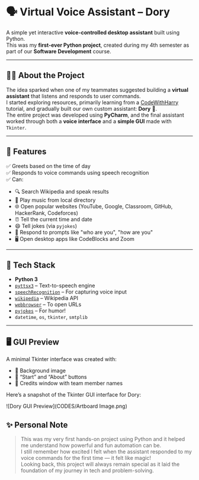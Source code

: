 # 🗣️ Virtual Voice Assistant – Dory

A simple yet interactive **voice-controlled desktop assistant** built using Python.  
This was my **first-ever Python project**, created during my 4th semester as part of our **Software Development** course.  

---

## 👩‍💻 About the Project

The idea sparked when one of my teammates suggested building a **virtual assistant** that listens and responds to user commands.  
I started exploring resources, primarily learning from a [CodeWithHarry](https://www.youtube.com/c/CodeWithHarry) tutorial, and gradually built our own custom assistant: **Dory** 🐠.  
The entire project was developed using **PyCharm**, and the final assistant worked through both a **voice interface** and a **simple GUI** made with `Tkinter`.

---

## 🚀 Features

✅ Greets based on the time of day  
✅ Responds to voice commands using speech recognition  
✅ Can:
- 🔍 Search Wikipedia and speak results
- 🎵 Play music from local directory
- 🌐 Open popular websites (YouTube, Google, Classroom, GitHub, HackerRank, Codeforces)
- ⏰ Tell the current time and date
- 😄 Tell jokes (via `pyjokes`)
- 🧠 Respond to prompts like "who are you", "how are you"
- 🖥️ Open desktop apps like CodeBlocks and Zoom

---

## 🧩 Tech Stack

- **Python 3**
- [`pyttsx3`](https://pypi.org/project/pyttsx3/) – Text-to-speech engine  
- [`speechRecognition`](https://pypi.org/project/SpeechRecognition/) – For capturing voice input  
- [`wikipedia`](https://pypi.org/project/wikipedia/) – Wikipedia API  
- [`webbrowser`](https://docs.python.org/3/library/webbrowser.html) – To open URLs  
- [`pyjokes`](https://pypi.org/project/pyjokes/) – For humor!  
- `datetime`, `os`, `tkinter`, `smtplib`

---

## 🖥️ GUI Preview

A minimal Tkinter interface was created with:
- 🎨 Background image
- 🔘 “Start” and “About” buttons
- 📜 Credits window with team member names

Here’s a snapshot of the Tkinter GUI interface for Dory:

![Dory GUI Preview](CODES/Artboard Image.png)

## ✨ Personal Note

> This was my very first hands-on project using Python and it helped me understand how powerful and fun automation can be.  
> I still remember how excited I felt when the assistant responded to my voice commands for the first time — it felt like magic!  
> Looking back, this project will always remain special as it laid the foundation of my journey in tech and problem-solving.
